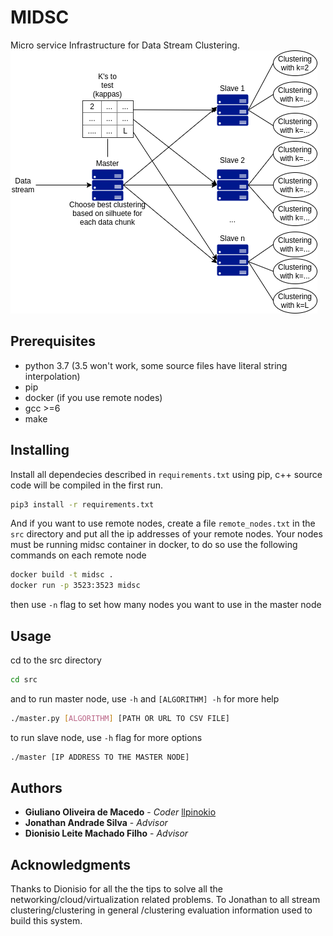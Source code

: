 # MIDSC

Micro service Infrastructure for Data Stream Clustering.
![Infraestructure](imgs/midsc-1.png)

## Prerequisites

* python 3.7 (3.5 won't work, some source files have literal string interpolation)
* pip
* docker (if you use remote nodes)
* gcc >=6
* make

## Installing

Install all dependecies described in `requirements.txt` using pip,
c++ source code will be compiled in the first run.

```bash
pip3 install -r requirements.txt
```

And if you want to use remote nodes, create a file `remote_nodes.txt` in the `src` directory and put all
the ip addresses of your remote nodes.
Your nodes must be running midsc container in docker, to do so use the following commands on each remote node
```bash
docker build -t midsc .
docker run -p 3523:3523 midsc
```
then use `-n` flag to set how many nodes you want to use in the master node

## Usage
cd to the src directory 

```bash
cd src
```

and
to run master node, use `-h` and `[ALGORITHM] -h` for more help
```bash
./master.py [ALGORITHM] [PATH OR URL TO CSV FILE]
```
to run slave node, use `-h` flag for more options
```bash
./master [IP ADDRESS TO THE MASTER NODE]
```
## Authors
* **Giuliano Oliveira de Macedo** - *Coder* [llpinokio](https://github.com/llpinokio)
* **Jonathan Andrade Silva** - *Advisor*
* **Dionisio Leite Machado Filho** - *Advisor*
## Acknowledgments
Thanks to Dionisio for all the the tips to solve all the networking/cloud/virtualization related problems.
To Jonathan to all stream clustering/clustering in general /clustering evaluation information used to build this system.
